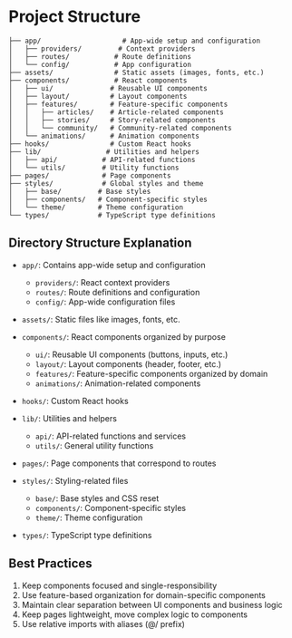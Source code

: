 # Project Structure

```src/
├── app/                    # App-wide setup and configuration
│   ├── providers/         # Context providers
│   ├── routes/           # Route definitions
│   └── config/           # App configuration
├── assets/               # Static assets (images, fonts, etc.)
├── components/           # React components
│   ├── ui/              # Reusable UI components
│   ├── layout/          # Layout components
│   ├── features/        # Feature-specific components
│   │   ├── articles/    # Article-related components
│   │   ├── stories/     # Story-related components
│   │   └── community/   # Community-related components
│   └── animations/      # Animation components
├── hooks/               # Custom React hooks
├── lib/                # Utilities and helpers
│   ├── api/           # API-related functions
│   └── utils/         # Utility functions
├── pages/             # Page components
├── styles/            # Global styles and theme
│   ├── base/         # Base styles
│   ├── components/   # Component-specific styles
│   └── theme/        # Theme configuration
└── types/            # TypeScript type definitions
```

## Directory Structure Explanation

- `app/`: Contains app-wide setup and configuration
  - `providers/`: React context providers
  - `routes/`: Route definitions and configuration
  - `config/`: App-wide configuration files

- `assets/`: Static files like images, fonts, etc.

- `components/`: React components organized by purpose
  - `ui/`: Reusable UI components (buttons, inputs, etc.)
  - `layout/`: Layout components (header, footer, etc.)
  - `features/`: Feature-specific components organized by domain
  - `animations/`: Animation-related components

- `hooks/`: Custom React hooks

- `lib/`: Utilities and helpers
  - `api/`: API-related functions and services
  - `utils/`: General utility functions

- `pages/`: Page components that correspond to routes

- `styles/`: Styling-related files
  - `base/`: Base styles and CSS reset
  - `components/`: Component-specific styles
  - `theme/`: Theme configuration

- `types/`: TypeScript type definitions

## Best Practices

1. Keep components focused and single-responsibility
2. Use feature-based organization for domain-specific components
3. Maintain clear separation between UI components and business logic
4. Keep pages lightweight, move complex logic to components
5. Use relative imports with aliases (@/ prefix) 